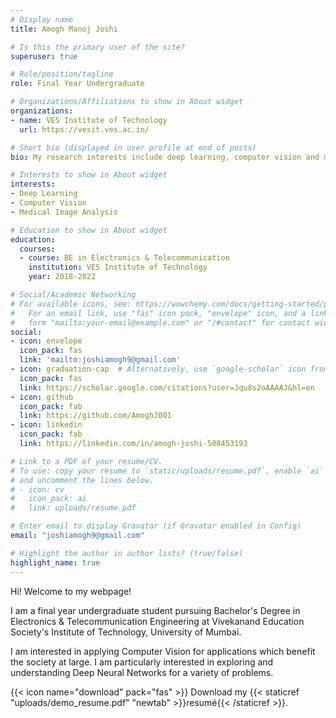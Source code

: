 ```yaml
---
# Display name
title: Amogh Manoj Joshi

# Is this the primary user of the site?
superuser: true

# Role/position/tagline
role: Final Year Undergraduate

# Organizations/Affiliations to show in About widget
organizations:
- name: VES Institute of Technology
  url: https://vesit.ves.ac.in/

# Short bio (displayed in user profile at end of posts)
bio: My research interests include deep learning, computer vision and medical image analysis.

# Interests to show in About widget
interests:
- Deep Learning
- Computer Vision
- Medical Image Analysis

# Education to show in About widget
education:
  courses:
  - course: BE in Electronics & Telecommunication
    institution: VES Institute of Technology
    year: 2018-2022

# Social/Academic Networking
# For available icons, see: https://wowchemy.com/docs/getting-started/page-builder/#icons
#   For an email link, use "fas" icon pack, "envelope" icon, and a link in the
#   form "mailto:your-email@example.com" or "/#contact" for contact widget.
social:
- icon: envelope
  icon_pack: fas
  link: 'mailto:joshiamogh9@gmail.com'
- icon: graduation-cap  # Alternatively, use `google-scholar` icon from `ai` icon pack
  icon_pack: fas
  link: https://scholar.google.com/citations?user=Jqu8s2oAAAAJ&hl=en
- icon: github
  icon_pack: fab
  link: https://github.com/AmoghJ001
- icon: linkedin
  icon_pack: fab
  link: https://linkedin.com/in/amogh-joshi-508453193

# Link to a PDF of your resume/CV.
# To use: copy your resume to `static/uploads/resume.pdf`, enable `ai` icons in `params.toml`, 
# and uncomment the lines below.
# - icon: cv
#   icon_pack: ai
#   link: uploads/resume.pdf

# Enter email to display Gravatar (if Gravatar enabled in Config)
email: "joshiamogh9@gmail.com"

# Highlight the author in author lists? (true/false)
highlight_name: true
---
```


Hi! Welcome to my webpage!

I am a final year undergraduate student pursuing Bachelor's Degree in Electronics & Telecommunication Engineering at Vivekanand Education Society's Institute of Technology, University of Mumbai. 

I am interested in applying Computer Vision for applications which benefit the society at large. I am particularly interested in exploring and understanding Deep Neural Networks for a variety of problems.

{{< icon name="download" pack="fas" >}} Download my {{< staticref "uploads/demo_resume.pdf" "newtab" >}}resumé{{< /staticref >}}.
